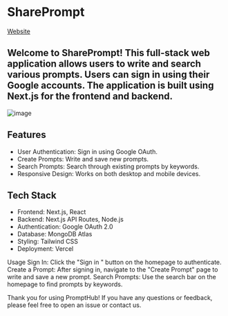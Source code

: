 # SharePrompt
[Website](https://share-prompt-r1avkcf0q-vinays-projects-5b0b564c.vercel.app/)

## Welcome to SharePrompt! This full-stack web application allows users to write and search various prompts. Users can sign in using their Google accounts. The application is built using Next.js for the frontend and backend.

![image](https://github.com/vin-00/share-prompt/assets/132657698/b0121c1f-e84f-4593-8325-9a857454b079)

## Features
- User Authentication: Sign in using Google OAuth.
- Create Prompts: Write and save new prompts.
- Search Prompts: Search through existing prompts by keywords.
- Responsive Design: Works on both desktop and mobile devices.

## Tech Stack
- Frontend: Next.js, React
- Backend: Next.js API Routes, Node.js
- Authentication: Google OAuth 2.0
- Database: MongoDB Atlas
- Styling: Tailwind CSS
- Deployment: Vercel 

Usage
Sign In: Click the "Sign in " button on the homepage to authenticate.
Create a Prompt: After signing in, navigate to the "Create Prompt" page to write and save a new prompt.
Search Prompts: Use the search bar on the homepage to find prompts by keywords.


Thank you for using PromptHub! If you have any questions or feedback, please feel free to open an issue or contact us.
